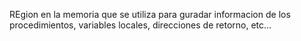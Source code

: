 REgion en la memoria que se utiliza para guradar informacion de los procedimientos, variables locales, direcciones de retorno, etc...